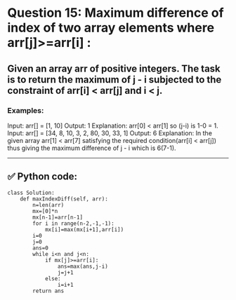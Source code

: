 # Question 15: Maximum difference of index of two array elements where arr[j]>=arr[i] :

## Given an array arr of positive integers. The task is to return the maximum of j - i subjected to the constraint of arr[i] < arr[j] and i < j.

### Examples:
Input: arr[] = [1, 10]
Output: 1
Explanation: arr[0] < arr[1] so (j-i) is 1-0 = 1.
Input: arr[] = [34, 8, 10, 3, 2, 80, 30, 33, 1]
Output: 6
Explanation: In the given array arr[1] < arr[7] satisfying the required condition(arr[i] < arr[j]) thus giving the maximum difference of j - i which is 6(7-1).

---
## ✅ Python code:

```
class Solution:
    def maxIndexDiff(self, arr):
        n=len(arr)
        mx=[0]*n
        mx[n-1]=arr[n-1]
        for i in range(n-2,-1,-1):
            mx[i]=max(mx[i+1],arr[i])
        i=0
        j=0
        ans=0
        while i<n and j<n:
            if mx[j]>=arr[i]:
                ans=max(ans,j-i)
                j=j+1
            else:
                i=i+1
        return ans
```
